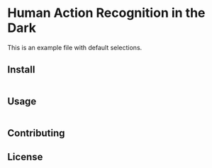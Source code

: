 # Human Action Recognition in the Dark

This is an example file with default selections.

## Install

```
```

## Usage

```
```

## Contributing


## License


